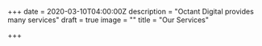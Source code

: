 +++
date = 2020-03-10T04:00:00Z
description = "Octant Digital provides many services"
draft = true
image = ""
title = "Our Services"

+++
